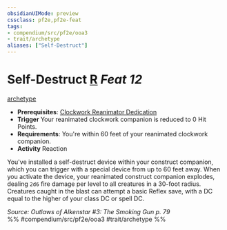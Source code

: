 ```yaml
---
obsidianUIMode: preview
cssclass: pf2e,pf2e-feat
tags:
- compendium/src/pf2e/ooa3
- trait/archetype
aliases: ["Self-Destruct"]
---
```

# Self-Destruct  [R](chapter-9-playing-the-game.md#Actions "Reaction") *Feat 12*  
[archetype](archetype.md "Archetype Feat Trait")  

- **Prerequisites**: [Clockwork Reanimator Dedication](clockwork-reanimator-dedication-ooa3.md)
- **Trigger** Your reanimated clockwork companion is reduced to 0 Hit Points.
- **Requirements**: You're within 60 feet of your reanimated clockwork companion.
- **Activity** Reaction

You've installed a self-destruct device within your construct companion, which you can trigger with a special device from up to 60 feet away. When you activate the device, your reanimated construct companion explodes, dealing `2d6` fire damage per level to all creatures in a 30-foot radius. Creatures caught in the blast can attempt a basic Reflex save, with a DC equal to the higher of your class DC or spell DC.

*Source: Outlaws of Alkenstar #3: The Smoking Gun p. 79*  
%% #compendium/src/pf2e/ooa3 #trait/archetype %%